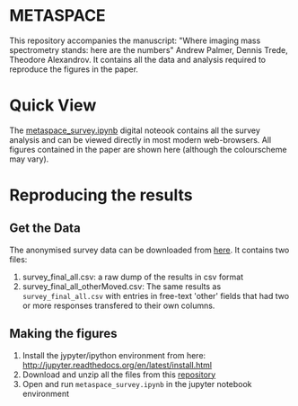 # METASPACE #
This repository accompanies the manuscript: "Where imaging mass spectrometry stands: here are the numbers" Andrew Palmer, Dennis Trede, Theodore Alexandrov. It contains all the data and analysis required to reproduce the figures in the paper.

# Quick View #
The  [metaspace_survey.ipynb](https://github.com/SpatialMetabolomics/metaspace-survey/blob/master/metaspace_survey.ipynb) digital noteook contains all the survey analysis and can be viewed directly in most modern web-browsers. All figures contained in the paper are shown here (although the colourscheme may vary).

# Reproducing the results  #
## Get the Data ##

The anonymised survey data can be downloaded from [here](https://github.com/SpatialMetabolomics/metaspace-survey/tree/master/data). It contains two files:

1. survey_final_all.csv: a raw dump of the results in csv format
2. survey_final_all_otherMoved.csv: The same results as `survey_final_all.csv` with entries in free-text 'other' fields that had two or more responses transfered to their own columns.

## Making the figures ##

1. Install the jypyter/ipython environment from here: http://jupyter.readthedocs.org/en/latest/install.html
2. Download and unzip all the files from this [repository](https://github.com/SpatialMetabolomics/metaspace-survey/archive/master.zip)
3. Open and run `metaspace_survey.ipynb` in the jupyter notebook environment 
